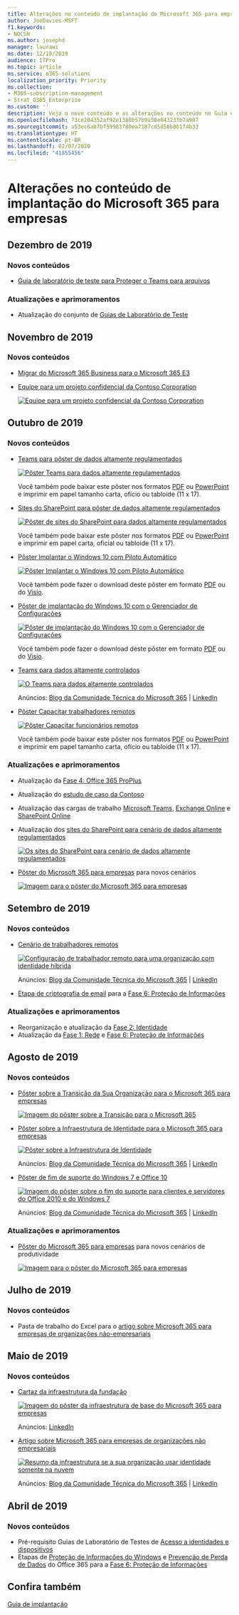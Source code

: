 ```yaml
---
title: Alterações no conteúdo de implantação do Microsoft 365 para empresas
author: JoeDavies-MSFT
f1.keywords:
- NOCSH
ms.author: josephd
manager: laurawi
ms.date: 12/18/2019
audience: ITPro
ms.topic: article
ms.service: o365-solutions
localization_priority: Priority
ms.collection:
- M365-subscription-management
- Strat_O365_Enterprise
ms.custom: ''
description: Veja o novo conteúdo e as alterações no conteúdo no Guia de Implantação do Microsoft 365.
ms.openlocfilehash: 73ce204352af92e1380b57b9a58e04323fb7a987
ms.sourcegitcommit: a53ec6ab7bf59983780ea7187cd5d56b8b1f4b33
ms.translationtype: HT
ms.contentlocale: pt-BR
ms.lasthandoff: 02/07/2020
ms.locfileid: "41855456"
---
```

# <a name="changes-to-microsoft-365-for-enterprise-deployment-content"></a>Alterações no conteúdo de implantação do Microsoft 365 para empresas

## <a name="december-2019"></a>Dezembro de 2019

### <a name="new-content"></a>Novos conteúdos 

- [Guia de laboratório de teste para Proteger o Teams para arquivos](https://docs.microsoft.com/microsoft-365/security/office-365-security/secure-team-for-files-in-a-dev-test-environment)

### <a name="updates-and-enhancements"></a>Atualizações e aprimoramentos

-  Atualização do conjunto de [Guias de Laboratório de Teste](m365-enterprise-test-lab-guides.md) 

## <a name="november-2019"></a>Novembro de 2019

### <a name="new-content"></a>Novos conteúdos 

- [Migrar do Microsoft 365 Business para o Microsoft 365 E3](https://docs.microsoft.com/microsoft-365/business/migrate-from-microsoft-365-business-to-microsoft-365-enterprise)

- [Equipe para um projeto confidencial da Contoso Corporation](contoso-team-for-top-secret-project.md)

  [![Equipe para um projeto confidencial da Contoso Corporation](./media/contoso-team-for-highly-confidential-assets/final-config-example-file.png)](contoso-team-for-top-secret-project.md)

## <a name="october-2019"></a>Outubro de 2019

### <a name="new-content"></a>Novos conteúdos 

- [Teams para pôster de dados altamente regulamentados](secure-teams-highly-regulated-data-scenario.md#poster)

  [![Pôster Teams para dados altamente regulamentados](././media/secure-teams-highly-regulated-data-scenario/teams-highly-regulated-data-poster.png)](./media/secure-teams-highly-regulated-data-scenario/TeamsHighlyRegulatedData.pdf)

  Você também pode baixar este pôster nos formatos [PDF](https://github.com/MicrosoftDocs/microsoft-365-docs/raw/public/microsoft-365/enterprise/media/secure-teams-highly-regulated-data-scenario/TeamsHighlyRegulatedData.pdf) ou [PowerPoint](https://github.com/MicrosoftDocs/microsoft-365-docs/raw/public/microsoft-365/enterprise/media/secure-teams-highly-regulated-data-scenario/Teams-Highly-Regulated-Data-Poster.pptx) e imprimir em papel tamanho carta, ofício ou tabloide (11 x 17).

- [Sites do SharePoint para pôster de dados altamente regulamentados](teams-sharepoint-online-sites-highly-regulated-data.md#poster)

  [![Pôster de sites do SharePoint para dados altamente regulamentados](./media/teams-sharepoint-online-sites-highly-regulated-data/sharepoint-sites-highly-regulated-data-poster.png)](./media/teams-sharepoint-online-sites-highly-regulated-data/SharePointSitesHighlyRegulatedData.pdf)

  Você também pode baixar este pôster nos formatos [PDF](https://github.com/MicrosoftDocs/microsoft-365-docs/raw/public/microsoft-365/enterprise/media/teams-sharepoint-online-sites-highly-regulated-data/SharePointSitesHighlyRegulatedData.pdf) ou [PowerPoint](https://github.com/MicrosoftDocs/microsoft-365-docs/raw/public/microsoft-365/enterprise/media/teams-sharepoint-online-sites-highly-regulated-data/SharePoint-Sites-Highly-Regulated-Data.pptx) e imprimir em papel carta, oficial ou tabloide (11 x 17).

- [Pôster Implantar o Windows 10 com Piloto Automático](windows10-deploy-autopilot.md) 

  [![Pôster Implantar o Windows 10 com Piloto Automático](./media/windows10-deploy-autopilot/windows10-autopilot-flowchart.png)](https://docs.microsoft.com/windows/deployment/media/Windows10AutopilotFlowchart.pdf)

  Você também pode fazer o download deste pôster em formato [PDF](https://github.com/MicrosoftDocs/windows-itpro-docs/raw/public/windows/deployment/media/Windows10AutopilotFlowchart.pdf) ou do [Visio](https://github.com/MicrosoftDocs/windows-itpro-docs/raw/public/windows/deployment/media/Windows10Autopilotflowchart.vsdx).

- [Pôster de implantação do Windows 10 com o Gerenciador de Configurações](windows10-deploy-inplaceupgrade.md)

  [![Pôster de implantação do Windows 10 com o Gerenciador de Configurações](./media/windows10-deploy-inplaceupgrade/windows10-deployment-config-manager.png)](https://docs.microsoft.com/windows/deployment/media/Windows10DeploymentConfigManager.pdf)

  Você também pode fazer o download deste pôster em formato [PDF](https://github.com/MicrosoftDocs/windows-itpro-docs/raw/public/windows/deployment/media/Windows10DeploymentConfigManager.pdf) ou do [Visio](https://github.com/MicrosoftDocs/windows-itpro-docs/raw/public/windows/deployment/media/Windows10DeploymentConfigManager.vsdx).

- [Teams para dados altamente controlados](secure-teams-highly-regulated-data-scenario.md)

  [![O Teams para dados altamente controlados](./media/secure-teams-highly-regulated-data-scenario/secure-team-final.png)](secure-teams-highly-regulated-data-scenario.md)

  Anúncios: [Blog da Comunidade Técnica do Microsoft 365](https://techcommunity.microsoft.com/t5/Microsoft-365-Blog/Protect-your-highly-regulated-files-in-Teams-with-Microsoft-365/ba-p/962985)  |  [LinkedIn](https://www.linkedin.com/pulse/how-can-i-lock-down-team-sensitive-top-secret-joe-davies/?published=t)

- [Pôster Capacitar trabalhadores remotos](empower-people-to-work-remotely.md#poster)

  [![Pôster Capacitar funcionários remotos](./media/empower-people-to-work-remotely/empower-remote-workers-poster.png)](media/empower-people-to-work-remotely/empower-remote-workers-scenario.pdf) 

  Você também pode baixar este pôster nos formatos [PDF](https://github.com/MicrosoftDocs/microsoft-365-docs/raw/public/microsoft-365/enterprise/media/empower-people-to-work-remotely/empower-remote-workers-scenario.pdf) ou [PowerPoint](https://github.com/MicrosoftDocs/microsoft-365-docs/raw/public/microsoft-365/enterprise/media/empower-people-to-work-remotely/Empower-Remote-Workers-Poster.pptx) e imprimir em papel tamanho carta, ofício ou tabloide (11 x 17).

### <a name="updates-and-enhancements"></a>Atualizações e aprimoramentos

- Atualização da [Fase 4: Office 365 ProPlus](office365proplus-infrastructure.md)
- Atualização do [estudo de caso da Contoso](contoso-case-study.md)
- Atualização das cargas de trabalho [Microsoft Teams](teams-workload.md), [Exchange Online](exchangeonline-workload.md) e [SharePoint Online](sharepoint-online-onedrive-workload.md) 
- Atualização dos [sites do SharePoint para cenário de dados altamente regulamentados](teams-sharepoint-online-sites-highly-regulated-data.md)
 
  [![Os sites do SharePoint para cenário de dados altamente regulamentados](./media/teams-sharepoint-online-sites-highly-regulated-data/end-to-end-configuration.png)](teams-sharepoint-online-sites-highly-regulated-data.md)

- [Pôster do Microsoft 365 para empresas](microsoft-365-overview.md#get-the-big-picture) para novos cenários 

  [![Imagem para o pôster do Microsoft 365 para empresas](./media/m365-poster/m365e-poster.png)](media/m365-poster/Microsoft365Enterprise.pdf)

## <a name="september-2019"></a>Setembro de 2019

### <a name="new-content"></a>Novos conteúdos 

- [Cenário de trabalhadores remotos](empower-people-to-work-remotely.md)

  [![Configuração de trabalhador remoto para uma organização com identidade híbrida](./media/empower-people-to-work-remotely/remote-workers-hybrid.png)](empower-people-to-work-remotely.md) 
 
  Anúncios: [Blog da Comunidade Técnica do Microsoft 365](https://techcommunity.microsoft.com/t5/Microsoft-365-Blog/Empower-your-remote-workers-with-Microsoft-365-Enterprise/ba-p/935196#M236)  |  [LinkedIn](https://www.linkedin.com/pulse/how-do-i-configure-microsoft-365-enterprise-empower-my-joe-davies/)

- [Etapa de criptografia de email](infoprotect-email-encryption.md) para a [Fase 6: Proteção de Informações](infoprotect-infrastructure.md)

### <a name="updates-and-enhancements"></a>Atualizações e aprimoramentos

- Reorganização e atualização da [Fase 2: Identidade](identity-infrastructure.md)
- Atualização da [Fase 1: Rede](networking-infrastructure.md) e [Fase 6: Proteção de Informações](infoprotect-infrastructure.md)

## <a name="august-2019"></a>Agosto de 2019

### <a name="new-content"></a>Novos conteúdos 

- [Pôster sobre a Transição da Sua Organização para o Microsoft 365 para empresas](migration-microsoft-365-enterprise-workload.md#transition-your-entire-organization)

   [![Imagem do pôster sobre a Transição para o Microsoft 365](./media/deploy-microsoft-365-enterprise/transition-org-to-m365.png)](media/deploy-microsoft-365-enterprise/transition-org-to-m365.pdf)
 
- [Pôster sobre a Infraestrutura de Identidade para o Microsoft 365 para empresas](identity-infrastructure.md)

  [![Pôster sobre a Infraestrutura de Identidade](./media/identity-infrastructure/m365e-identity-arch-poster.png)](media/identity-infrastructure/M365E-ID-Infra.pdf)

  Anúncios: [Blog da Comunidade Técnica do Microsoft 365](https://techcommunity.microsoft.com/t5/Microsoft-365-Blog/Get-the-new-Identity-infrastructure-for-Microsoft-365-Enterprise/ba-p/874941)  |  [LinkedIn](https://www.linkedin.com/pulse/how-can-i-quickly-ramp-up-key-concepts-features-identity-joe-davies/?published=t)


- [Pôster de fim de suporte do Windows 7 e Office 10](migration-microsoft-365-enterprise-workload.md#summary-of-options-for-office-2010-clients-and-servers-and-windows-7)
  
  [![Imagem do pôster sobre o fim do suporte para clientes e servidores do Office 2010 e do Windows 7](./media/migration-microsoft-365-enterprise-workload/office2010-windows7-end-of-support.png)](media/migration-microsoft-365-enterprise-workload/Office2010Windows7EndOfSupport.pdf)

  Anúncios: [Blog da Comunidade Técnica do Microsoft 365](https://techcommunity.microsoft.com/t5/Microsoft-365-Blog/Move-from-Office-2010-clients-and-servers-and-Windows-7-to/ba-p/846994)  |  [LinkedIn](https://www.linkedin.com/pulse/how-can-microsoft-365-enterprise-help-me-end-support-products-davies/)


### <a name="updates-and-enhancements"></a>Atualizações e aprimoramentos

- [Pôster do Microsoft 365 para empresas](microsoft-365-overview.md#get-the-big-picture) para novos cenários de produtividade

   [![Imagem para o pôster do Microsoft 365 para empresas](./media/m365-poster/m365e-poster.png)](media/m365-poster/Microsoft365Enterprise.pdf)

## <a name="july-2019"></a>Julho de 2019

### <a name="new-content"></a>Novos conteúdos

- Pasta de trabalho do Excel para o [artigo sobre Microsoft 365 para empresas de organizações não-empresariais](deploy-foundation-infrastructure-non-enterprises.md#onboarding)

## <a name="may-2019"></a>Maio de 2019

### <a name="new-content"></a>Novos conteúdos

- [Cartaz da infraestrutura da fundação](deploy-foundation-infrastructure.md#at-a-glance)

  [![Imagem do pôster da infraestrutura de base do Microsoft 365 para empresas](./media/deploy-foundation-infrastructure/Microsoft365EnterpriseFoundInfra.png)](media/deploy-foundation-infrastructure/Microsoft365EnterpriseFoundInfra.pdf)

  Anúncios: [LinkedIn](https://www.linkedin.com/pulse/how-can-i-get-big-picture-microsoft-365-enterprise-joe-davies/)

 
- [Artigo sobre Microsoft 365 para empresas de organizações não empresariais](deploy-foundation-infrastructure-non-enterprises.md)

  [![Resumo da infraestrutura se a sua organização usar identidade somente na nuvem](./media/deploy-foundation-infrastructure-non-enterprises/final-cloud-only-config.png)](deploy-foundation-infrastructure-non-enterprises.md)

  Anúncios: [Blog da Comunidade Técnica do Microsoft 365](https://techcommunity.microsoft.com/t5/Microsoft-365-Blog/Deploy-Microsoft-365-Enterprise-infrastructure-even-if-you-re/ba-p/900012)  |  [LinkedIn](https://www.linkedin.com/pulse/how-do-i-deploy-microsoft-365-enterprise-without-joe-davies/)

## <a name="april-2019"></a>Abril de 2019

### <a name="new-content"></a>Novos conteúdos 

- Pré-requisito Guias de Laboratório de Testes de [Acesso a identidades e dispositivos](identity-device-access-m365-test-environment.md)
- Etapas de [Proteção de Informações do Windows](infoprotect-deploy-windows-information-protection.md) e [Prevenção de Perda de Dados](infoprotect-data-loss-prevention.md) do Office 365 para a [Fase 6: Proteção de Informações](infoprotect-infrastructure.md)


## <a name="see-also"></a>Confira também

[Guia de implantação](deploy-microsoft-365-enterprise.md)
